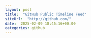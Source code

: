 ```yaml
---
layout: post
title:  "GitHub Public Timeline Feed"
siteUrl:  "http://github.com/"
date:  2025-02-09 18:45:16+00:00
categories: github
---
```


